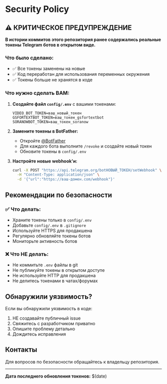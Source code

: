 # Security Policy

## ⚠️ КРИТИЧЕСКОЕ ПРЕДУПРЕЖДЕНИЕ

**В истории коммитов этого репозитория ранее содержались реальные токены Telegram ботов в открытом виде.**

### Что было сделано:
- ✅ Все токены заменены на новые
- ✅ Код переработан для использования переменных окружения
- ✅ Токены больше не хранятся в коде

### Что нужно сделать ВАМ:
1. **Создайте файл `config/.env`** с вашими токенами:
   ```env
   VIDEO_BOT_TOKEN=ваш_новый_токен
   GSFORTEXTBOT_TOKEN=ваш_токен_gsfortextbot
   SORANOWBOT_TOKEN=ваш_токен_soranow
   ```

2. **Замените токены в BotFather:**
   - Откройте [@BotFather](https://t.me/botfather)
   - Для каждого бота выполните `/revoke` и создайте новый токен
   - Обновите токены в `config/.env`

3. **Настройте новые webhook'и:**
   ```bash
   curl -X POST "https://api.telegram.org/botНОВЫЙ_ТОКЕН/setWebhook" \
     -H "Content-Type: application/json" \
     -d '{"url":"https://ваш-домен.com/webhook"}'
   ```

## Рекомендации по безопасности

### ✅ Что делать:
- Храните токены только в `config/.env`
- Добавьте `config/.env` в `.gitignore`
- Используйте HTTPS для продакшена
- Регулярно обновляйте токены ботов
- Мониторьте активность ботов

### ❌ Что НЕ делать:
- Не коммитьте `.env` файлы в git
- Не публикуйте токены в открытом доступе
- Не используйте HTTP для продакшена
- Не делитесь токенами в чатах/форумах

## Обнаружили уязвимость?

Если вы обнаружили уязвимость в коде:
1. НЕ создавайте публичный issue
2. Свяжитесь с разработчиком приватно
3. Опишите проблему детально
4. Дождитесь исправления

## Контакты

Для вопросов по безопасности обращайтесь к владельцу репозитория.

---
**Дата последнего обновления токенов:** $(date)
